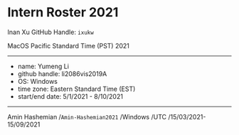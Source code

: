 # Intern Roster 2021

Inan Xu
GitHub Handle: `ixukw`

MacOS
Pacific Standard Time (PST)
2021

---
* name: Yumeng Li
* github handle: li2086vis2019A
* OS: Windows
* time zone: Eastern Standard Time (EST)
* start/end date: 5/1/2021 - 8/10/2021
---


Amin Hashemian 
/`Amin-Hashemian2021`
/Windows
/UTC
/15/03/2021-15/09/2021
